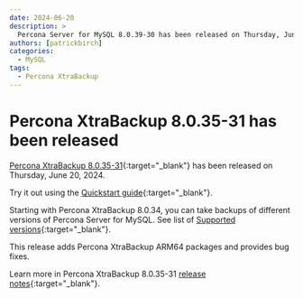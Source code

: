 ```yaml
---
date: 2024-06-20
description: >
  Percona Server for MySQL 8.0.39-30 has been released on Thursday, June 20, 2024.
authors: [patrickbirch]
categories:
  - MySQL
tags:
  - Percona XtraBackup
---
```


# Percona XtraBackup 8.0.35-31 has been released

<!-- more -->

[Percona XtraBackup 8.0.35-31](https://docs.percona.com/percona-xtrabackup/8.0/){:target="_blank"} has been released on Thursday, June 20, 2024. 

Try it out using the [Quickstart guide](https://docs.percona.com/percona-xtrabackup/8.0/quickstart-overview.html){:target="_blank"}.

Starting with Percona XtraBackup 8.0.34, you can take backups of different versions of Percona Server for MySQL. See list of [Supported versions](https://docs.percona.com/percona-xtrabackup/8.0/supported-versions.html){:target="_blank"}.

This release adds Percona XtraBackup ARM64 packages and provides bug fixes.

Learn more in Percona XtraBackup 8.0.35-31 [release notes](https://docs.percona.com/percona-xtrabackup/8.0/release-notes/8.0/8.0.35-31.0.html){:target="_blank"}.


